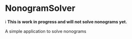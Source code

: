 # NonogramSolver

:information_source: **This is work in progress and will not solve nonograms yet.**

A simple application to solve nonograms
